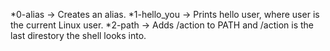 *0-alias -> Creates an alias.
*1-hello_you -> Prints hello user, where user is the current Linux user.
*2-path -> Adds /action to PATH and /action is the last direstory the shell looks into.